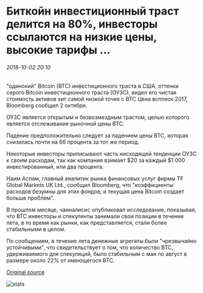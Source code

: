 # Биткойн инвестиционный траст делится на 80%, инвесторы ссылаются на низкие цены, высокие тарифы ...

###### 2018-10-02 20:10

"одинокий" Bitcoin (BTC) инвестиционного траста в США, оттенки серого Bitcoin инвестиционного траста (ОУЗС), видел его чистая стоимость активов хит самой низкой точке с BTC Цена всплеск 2017, Bloomberg сообщил 2 октября.

ОУЗС является открытым и безвозмездным трастом, целью которого является отслеживание рыночной цены BTC.

Падение предположительно следует за падением цены BTC, которая снизилась почти на 66 процента за тот же период.

Некоторые инвесторы приписывают часть нисходящей тенденции ОУЗС к своим расходам, так как компания взимает $20 за каждый $1 000 инвестированный, или два процента.

Наим Аслам, главный аналитик рынка финансовых услуг фирмы TF Global Markets UK Ltd., сообщил Bloomberg, что "коэффициенты расходов безумны для этих фондов, и текущая цена Bitcoin создает больше проблем".

В прошлом месяце, чаиналисис опубликовал исследование, показывая, что BTC инвесторы и спекулянты занимали свои позиции в течение лета, в то время как рынки, как представляется, стали более стабильными в целом.

По сообщениям, в течение лета денежные агрегаты были "чрезвычайно устойчивыми", что свидетельствует о том, что количество BTC, удерживаемого для спекуляций, было стабильным с мая по август в размере около 22% от имеющегося BTC.

[Original source](https://cointelegraph.com/news/bitcoin-investment-trust-shares-down-80-percent-investors-cite-low-prices-high-fees)

![stats](https://c.statcounter.com/11760860/0/a89fa40b/1/ "stats")
